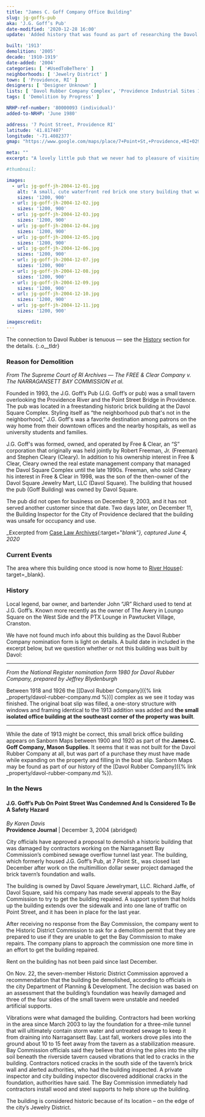```yaml
---
title: "James C. Goff Company Office Building"
slug: jg-goffs-pub
aka: 'J.G. Goff’s Pub'
date-modified: '2020-12-28 16:00'
update: 'Added history that was found as part of researching the Davol Rubber Complex'

built: '1913'
demolition: '2005'
decade: '1910-1919'
date-added: '2004'
categories: [ '#UsedToBeThere' ]
neighborhoods: [ 'Jewelry District' ]
town: [ 'Providence, RI' ]
designers: [ 'Designer Unknown' ]
lists: [ 'Davol Rubber Company Complex', 'Providence Industrial Sites 1981', 'National Register of Historic Places' ]
tags: [ 'Demolition by Progress' ]

NRHP-ref-number: '80000093 (individual)'
added-to-NRHP: 'June 1980'

address: '7 Point Street, Providence RI'
latitude: '41.817407'
longitude: '-71.4082377'
gmap: "https://www.google.com/maps/place/7+Point+St,+Providence,+RI+02903/@41.817407,-71.4082377,17z/data=!3m1!4b1!4m5!3m4!1s0x89e4454020262997:0x231702654f768800!8m2!3d41.817407!4d-71.406049"

meta: ""
excerpt: "A lovely little pub that we never had to pleasure of visiting. Construction on a 3 mile sewer project damaged the foundations beyond repair"

#thumbnail: 

images:
  - url: jg-goff-jh-2004-12-01.jpg
    alt: 'A small, cute waterfront red brick one story building that was a local watering hole with waterside deck for the last years of its life.'
    sizes: '1200, 900'
  - url: jg-goff-jh-2004-12-02.jpg
    sizes: '1200, 900'
  - url: jg-goff-jh-2004-12-03.jpg
    sizes: '1200, 900'
  - url: jg-goff-jh-2004-12-04.jpg
    sizes: '1200, 900'
  - url: jg-goff-jh-2004-12-05.jpg
    sizes: '1200, 900'
  - url: jg-goff-jh-2004-12-06.jpg
    sizes: '1200, 900'
  - url: jg-goff-jh-2004-12-07.jpg
    sizes: '1200, 900'
  - url: jg-goff-jh-2004-12-08.jpg
    sizes: '1200, 900'
  - url: jg-goff-jh-2004-12-09.jpg
    sizes: '1200, 900'
  - url: jg-goff-jh-2004-12-10.jpg
    sizes: '1200, 900'
  - url: jg-goff-jh-2004-12-11.jpg
    sizes: '1200, 900'

imagescredit: 
---
```


The connection to Davol Rubber is tenuous — see the [History](#history) section for the details.
{:.o__tldr}


### Reason for Demolition

_From The Supreme Court of RI Archives — The FREE & Clear Company v. The NARRAGANSETT BAY COMMISSION et al._

Founded in 1993, the J.G. Goff’s Pub (J.G. Goff’s or pub) was a small tavern overlooking the Providence River and the Point Street Bridge in Providence. The pub was located in a freestanding historic brick building at the Davol Square Complex. Styling itself as “the neighborhood pub that's not in the neighborhood,” J.G. Goff's was a favorite destination among patrons on the way home from their downtown offices and the nearby hospitals, as well as university students and families.

J.G. Goff's was formed, owned, and operated by Free & Clear, an “S” corporation that originally was held jointly by Robert Freeman, Jr. (Freeman) and Stephen Cleary (Cleary). In addition to his ownership interest in Free & Clear, Cleary owned the real estate management company that managed the Davol Square Complex until the late 1990s. Freeman, who sold Cleary his interest in Free & Clear in 1998, was the son of the then-owner of the Davol Square Jewelry Mart, LLC (Davol Square). The building that housed the pub (Goff Building) was owned by Davol Square.

The pub did not open for business on December 9, 2003, and it has not served another customer since that date. Two days later, on December 11, the Building Inspector for the City of Providence declared that the building was unsafe for occupancy and use. 

_Excerpted from [Case Law Archives](//caselaw.findlaw.com/ri-supreme-court/1726055.html){:target="_blank"}, captured June 4, 2020_


### Current Events

The area where this building once stood is now home to [River House](//www.myriverhouse.com/){: target=_blank}.


### History

Local legend, bar owner, and bartender John “JR” Richard used to tend at J.G. Goff’s. Known more recently as the owner of The Avery in Loungo Square on the West Side and the PTX Lounge in Pawtucket Village, Cranston. 

We have not found much info about this building as the Davol Rubber Company nomination form is light on details. A build date in included in the excerpt below, but we question whether or not this building was built by Davol: 

***

_From the National Register nomination form 1980 for Davol Rubber Company, prepared by Jeffrey Blydenburgh_

Between 1918 and 1926 the [[Davol Rubber Company]({% link _property/davol-rubber-company.md %})] complex as we see it today was finished. The original boat slip was filled, a one-story structure with windows and framing identical to the 1913 addition was added and **the small isolated office building at the southeast corner of the property was built**.

***

While the date of 1913 might be correct, this small brick office building appears on Sanborn Maps between 1900 and 1920 as part of the **James C. Goff Company, Mason Supplies**. It seems that it was not built for the Davol Rubber Company at all, but was part of a purchase they must have made while expanding on the property and filling in the boat slip. Sanborn Maps may be found as part of our history of the [Davol Rubber Company]({% link _property/davol-rubber-company.md %}).


### In the News

#### J.G. Goff’s Pub On Point Street Was Condemned And Is Considered To Be A Safety Hazard

_By Karen Davis_  
**Providence Journal** | December 3, 2004 (abridged)

City officials have approved a proposal to demolish a historic building that was damaged by contractors working on the Narragansett Bay Commission’s combined sewage overflow tunnel last year. The building, which formerly housed J.G. Goff’s Pub, at 7 Point St., was closed last December after work on the multimillion dollar sewer project damaged the brick tavern’s foundation and walls.

The building is owned by Davol Square Jewelrymart, LLC. Richard Jaffe, of Davol Square, said his company has made several appeals to the Bay Commission to try to get the building repaired. A support system that holds up the building extends over the sidewalk and into one lane of traffic on Point Street, and it has been in place for the last year.

After receiving no response from the Bay Commission, the company went to the Historic District Commission to ask for a demolition permit that they are prepared to use if they are unable to get the Bay Commission to make repairs. The company plans to approach the commission one more time in an effort to get the building repaired.

Rent on the building has not been paid since last December.

On Nov. 22, the seven-member Historic District Commission approved a recommendation that the building be demolished, according to officials in the city Department of Planning & Development. The decision was based on an assessment that the building’s foundation was heavily damaged and three of the four sides of the small tavern were unstable and needed artificial supports.

Vibrations were what damaged the building. Contractors had been working in the area since March 2003 to lay the foundation for a three-mile tunnel that will ultimately contain storm water and untreated sewage to keep it from draining into Narragansett Bay. Last fall, workers drove piles into the ground about 10 to 15 feet away from the tavern as a stabilization measure. Bay Commission officials said they believe that driving the piles into the silty soil beneath the riverside tavern caused vibrations that led to cracks in the building. Contractors noticed cracks in the south side of the tavern’s brick wall and alerted authorities, who had the building inspected. A private inspector and city building inspector discovered additional cracks in the foundation, authorities have said. The Bay Commission immediately had contractors install wood and steel supports to help shore up the building.

The building is considered historic because of its location – on the edge of the city’s Jewelry District.
